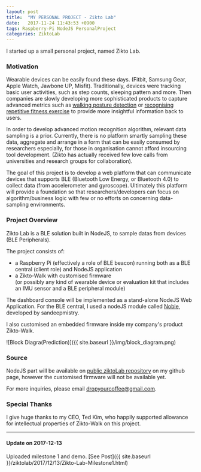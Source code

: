 ```yaml
---
layout: post
title:  "MY PERSONAL PROJECT - Zikto Lab"
date:   2017-11-24 11:43:53 +0900
tags: Raspberry-Pi NodeJS PersonalProject
categories: ZiktoLab
---
```


<!-- Global site tag (gtag.js) - Google Analytics -->
<script async src="https://www.googletagmanager.com/gtag/js?id=UA-111259622-1"></script>
<script>
  window.dataLayer = window.dataLayer || [];
  function gtag(){dataLayer.push(arguments);}
  gtag('js', new Date());

  gtag('config', 'UA-111259622-1');
</script>

I started up a small personal project, named Zikto Lab.

### Motivation
Wearable devices can be easily found these days. (Fitbit, Samsung Gear, Apple Watch, Jawbone UP, Misfit). Traditionally, devices were tracking basic user activities, such as step counts, sleeping pattern and more.
Then companies are slowly developing more sophisticated products to capture advanced metrics such as [walking posture detection](http://www.sportswearable.net/zikto-walk-is-an-activity-and-a-walking-posture-wearable/) or [recognising repetitive fitness exercise](https://www.youtube.com/watch?v=zpa4rVGlO68)
 to provide more insightful information back to users.

In order to develop advanced motion recognition algorithm, relevant data sampling is a prior.
Currently, there is no platform smartly sampling these data, aggregate and arrange in a form that can be easily consumed by researchers especially, for those in organisation cannot afford insourcing tool development. (Zikto has actually received few love calls from universities and research groups for collaboration).

The goal of this project is to develop a web platform that can communicate devices that supports BLE (Bluetooth Low Energy, or Bluetooth 4.0) to collect data (from accelerometer and gyroscope).
Ultimately this platform will provide a foundation so that researchers/developers can focus on algorithm/business logic with few or no efforts on concerning data-sampling environments.

### Project Overview

Zikto Lab is a BLE solution built in NodeJS, to sample datas from devices (BLE Peripherals).

The project consists of:
 - a Raspberry Pi (effectively a role of BLE beacon) running both as a BLE central (client role) and NodeJS application
 - a Zikto-Walk with customised firmware<br>
 (or possibly any kind of wearable device or evaluation kit that includes an IMU sensor and a BLE peripheral module)


The dashboard console will be implemented as a stand-alone NodeJS Web Application.
For the BLE central, I used a nodeJS module called [Noble](https://github.com/sandeepmistry/noble), developed by sandeepmistry.

I also customised an embedded firmware inside my company's product Zikto-Walk.

![Block Diagra(Prediction)]({{ site.baseurl }}/img/block_diagram.png)<br>

### Source

NodeJS part will be available on [public ziktoLab repository](https://github.com/dropyourcoffee/ziktoLab) on my github page, however the customised firmware will not be available yet.

For more inquiries, please email [dropyourcoffee@gmail.com](mailto:dropyourcoffee@gmail.com).

### Special Thanks

I give huge thanks to my CEO, Ted Kim, who happily supported allowance for intellectual properties of Zikto-Walk on this project.

---

#### Update on 2017-12-13
Uploaded milestone 1 and demo.
[See Post]({{ site.baseurl }}/ziktolab/2017/12/13/Zikto-Lab-Milestone1.html)


